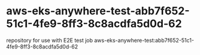# aws-eks-anywhere-test-abb7f652-51c1-4fe9-8ff3-8c8acdfa5d0d-62
repository for use with E2E test job aws-eks-anywhere-test:abb7f652-51c1-4fe9-8ff3-8c8acdfa5d0d-62

